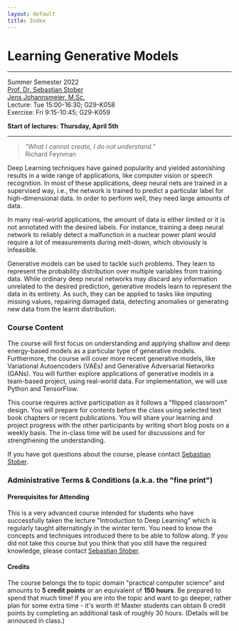 ```yaml
---
layout: default
title: Index
---
```


# Learning Generative Models
---------------------------------

Summer Semester 2022  
[Prof. Dr. Sebastian Stober](http://www.ai.ovgu.de/Staff/Stober.html)  
[Jens Johannsmeier, M.Sc.](http://www.ai.ovgu.de/Staff/Johannsmeier.html)  
Lecture: Tue 15:00-16:30; G29-K058  
Exercise: Fri 9:15-10:45; G29-K059

**Start of lectures: Thursday, April 5th**

---

>_"What I cannot create, I do not understand."_  
>Richard Feynman

Deep Learning techniques have gained popularity and yielded astonishing results in a wide range of applications, like computer vision or speech recognition. In most of these applications, deep neural nets are trained in a supervised way, i.e., the network is trained to predict a particular label for high-dimensional data. In order to perform well, they need large amounts of data.

In many real-world applications, the amount of data is either limited or it is not annotated with the desired labels. For instance, training a deep neural network to reliably detect a malfunction in a nuclear power plant would require a lot of measurements during melt-down, which obviously is infeasible.

Generative models can be used to tackle such problems. They learn to represent the probability distribution over multiple variables from training data. While ordinary deep neural networks may discard any information unrelated to the desired prediction, generative models learn to represent the data in its entirety. As such, they can be applied to tasks like imputing missing values, repairing damaged data, detecting anomalies or generating new data from the learnt distribution.

### Course Content

The course will first focus on understanding and applying shallow and deep energy-based models as a particular type of generative models. Furthermore, the course will cover more recent generative models, like Variational Autoencoders (VAEs) and Generative Adversarial Networks (GANs). You will further explore applications of generative models in a team-based project, using real-world data. For implementation, we will use Python and TensorFlow.

This course requires active participation as it follows a "flipped classroom" design. You will prepare for contents before the class using selected text book chapters or recent publications. You will share your learning and project progress with the other participants by writing short blog posts on a weekly basis. The in-class time will be used for discussions and for strengthening the understanding.

If you have got questions about the course, please contact [Sebastian Stober](mailto:stober@ovgu.de).


### Administrative Terms & Conditions (a.k.a. the "fine print")

#### Prerequisites for Attending

This is a very advanced course intended for students who have successfully taken the lecture "Introduction to Deep Learning" which is regularly taught alternatingly in the winter term. 
You need to know the concepts and techniques introduced there to be able to follow along. If you did not take this course but you think that you still have the required knowledge, please contact [Sebastian Stober](mailto:stober@ovgu.de).


#### Credits

The course belongs the to topic domain "practical computer science" and amounts to **5 credit points** or an equivalent of **150 hours**. 
Be prepared to spend that much time! 
If you are into the topic and want to go deeper, rather plan for some extra time - it's worth it!
Master students can obtain 6 credit points by completing an additional task of roughly 30 hours. 
(Details will be annouced in class.)

